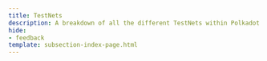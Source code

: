 ```yaml
---
title: TestNets
description: A breakdown of all the different TestNets within Polkadot protocol, including tutorials and guides on how to interact with them
hide: 
- feedback
template: subsection-index-page.html
---
```

